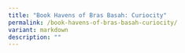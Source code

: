 ```yaml
---
title: "Book Havens of Bras Basah: Curiocity"
permalink: /book-havens-of-bras-basah-curiocity/
variant: markdown
description: ""
---
```

